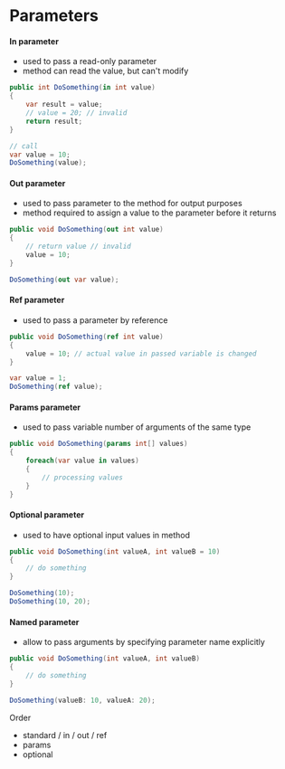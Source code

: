 # Parameters

#### In parameter

* used to pass a read-only parameter
* method can read the value, but can't modify

```csharp
public int DoSomething(in int value)
{
    var result = value;
    // value = 20; // invalid
    return result;
}

// call
var value = 10;
DoSomething(value);
```



#### Out parameter

* used to pass parameter to the method for output purposes
* method required to assign a value to the parameter before it returns

```csharp
public void DoSomething(out int value)
{
    // return value // invalid
    value = 10;
}

DoSomething(out var value);
```



#### Ref parameter

* used to pass a parameter by reference

```csharp
public void DoSomething(ref int value)
{
    value = 10; // actual value in passed variable is changed
}

var value = 1;
DoSomething(ref value);
```



#### Params parameter

* used to pass variable number of arguments of the same type

```csharp
public void DoSomething(params int[] values)
{
    foreach(var value in values)
    {
        // processing values    
    }
}
```

####

#### Optional parameter

* used to have optional input values in method

```csharp
public void DoSomething(int valueA, int valueB = 10)
{
    // do something
}

DoSomething(10);
DoSomething(10, 20);
```



#### Named parameter

* allow to pass arguments by specifying parameter name explicitly

```csharp
public void DoSomething(int valueA, int valueB)
{
    // do something
}

DoSomething(valueB: 10, valueA: 20);
```



Order

* standard / in / out / ref
* params
* optional

